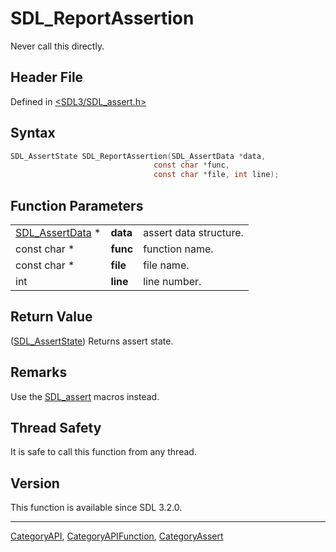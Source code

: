 # SDL_ReportAssertion

Never call this directly.

## Header File

Defined in [<SDL3/SDL_assert.h>](https://github.com/libsdl-org/SDL/blob/main/include/SDL3/SDL_assert.h)

## Syntax

```c
SDL_AssertState SDL_ReportAssertion(SDL_AssertData *data,
                                const char *func,
                                const char *file, int line);
```

## Function Parameters

|                                    |          |                        |
| ---------------------------------- | -------- | ---------------------- |
| [SDL_AssertData](SDL_AssertData) * | **data** | assert data structure. |
| const char *                       | **func** | function name.         |
| const char *                       | **file** | file name.             |
| int                                | **line** | line number.           |

## Return Value

([SDL_AssertState](SDL_AssertState)) Returns assert state.

## Remarks

Use the [SDL_assert](SDL_assert) macros instead.

## Thread Safety

It is safe to call this function from any thread.

## Version

This function is available since SDL 3.2.0.





----
[CategoryAPI](CategoryAPI), [CategoryAPIFunction](CategoryAPIFunction), [CategoryAssert](CategoryAssert)

